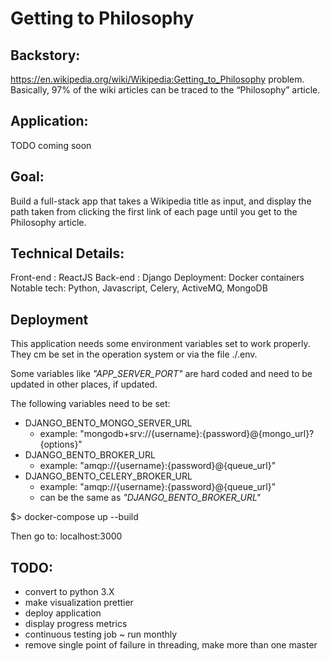 # Getting to Philosophy

## Backstory:
https://en.wikipedia.org/wiki/Wikipedia:Getting_to_Philosophy problem. Basically, 97% of the wiki articles can be traced to the “Philosophy” article.

## Application:
TODO coming soon

## Goal:
Build a full-stack app that takes a Wikipedia title as input, and display the path taken from clicking the first link of each page until you get to the Philosophy article.

## Technical Details:
Front-end : ReactJS
Back-end  : Django
Deployment: Docker containers
Notable tech: Python, Javascript, Celery, ActiveMQ, MongoDB

## Deployment
This application needs some environment variables set to work properly. They
cm be set in the operation system or via the file ./.env.

Some variables like *"APP_SERVER_PORT"* are hard coded and need to
be updated in other places, if updated.

The following variables need to be set:

* DJANGO_BENTO_MONGO_SERVER_URL
  * example: "mongodb+srv://{username}:{password}@{mongo_url}?{options}"
* DJANGO_BENTO_BROKER_URL
  * example: "amqp://{username}:{password}@{queue_url}"
* DJANGO_BENTO_CELERY_BROKER_URL
  * example: "amqp://{username}:{password}@{queue_url}"
  * can be the same as *"DJANGO_BENTO_BROKER_URL"*

$> docker-compose up --build

Then go to: localhost:3000


## TODO:
- convert to python 3.X
- make visualization prettier
- deploy application
- display progress metrics
- continuous testing job ~ run monthly
- remove single point of failure in threading, make more than one master

